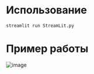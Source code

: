 # Использование
```
streamlit run StreamLit.py
```
# Пример работы
![image](https://github.com/user-attachments/assets/cb8cb14b-e2d6-4532-8913-1e4bd2d751a8)
